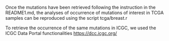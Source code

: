 Once the mutations have been retrieved following the instruction in the README1.md,
the analyses of occurrence of mutations of interest in TCGA samples can be reproduced
using the script tcga/breast.r

To retrieve the occurrence of the same mutations in ICGC, we used the ICGC Data Portal functionalities
 https://dcc.icgc.org/ 

